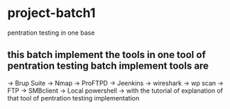 # project-batch1
pentration testing   in one base


## this batch implement the tools in one tool of pentration testing  batch implement tools are 

-> Brup Suite
-> Nmap
-> ProFTPD
-> Jeenkins
-> wireshark
-> wp scan
-> FTP
-> SMBclient
-> Local powershell
-> with the tutorial of explanation of that tool of pentration testing implementation
